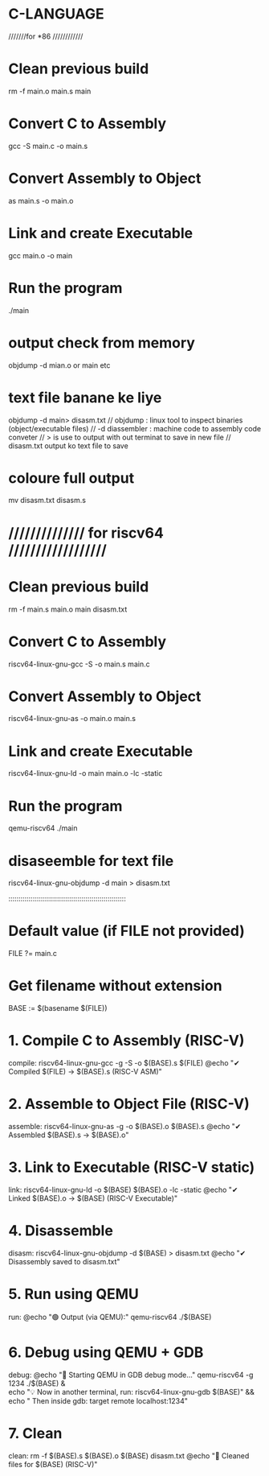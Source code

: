 # C-LANGUAGE





///////for *86 ////////////

# Clean previous build

rm -f main.o main.s main

# Convert C to Assembly
gcc -S main.c -o main.s

# Convert Assembly to Object
as main.s -o main.o

# Link and create Executable
gcc main.o -o main

# Run the program
./main



# output check from memory

objdump -d mian.o or main etc




# text file banane ke liye 
 
objdump -d main> disasm.txt
// objdump : linux tool to inspect binaries (object/executable files)
// -d diassembler :  machine code to assembly code conveter 
// > is use to output with out terminat to save in new file 
// disasm.txt output ko text file to save


# coloure full output 

mv disasm.txt disasm.s
 




# ////////////// for riscv64 //////////////////



# Clean previous build

rm -f main.s main.o main disasm.txt


# Convert C to Assembly
riscv64-linux-gnu-gcc -S -o main.s main.c

# Convert Assembly to Object
riscv64-linux-gnu-as -o main.o main.s

# Link and create Executable
riscv64-linux-gnu-ld -o main main.o -lc -static

# Run the program
qemu-riscv64 ./main

# disaseemble  for text file
riscv64-linux-gnu-objdump -d main > disasm.txt









::::::::::::::::::::::::::::::::::::::::::::::::::::::::::

# Default value (if FILE not provided)
FILE ?= main.c

# Get filename without extension
BASE := $(basename $(FILE))

# 1. Compile C to Assembly (RISC-V)
compile:
	riscv64-linux-gnu-gcc -g -S -o $(BASE).s $(FILE)
	@echo "✔ Compiled $(FILE) → $(BASE).s (RISC-V ASM)"

# 2. Assemble to Object File (RISC-V)
assemble:
	riscv64-linux-gnu-as -g -o $(BASE).o $(BASE).s
	@echo "✔ Assembled $(BASE).s → $(BASE).o"

# 3. Link to Executable (RISC-V static)



link:
	riscv64-linux-gnu-ld -o $(BASE) $(BASE).o -lc -static
	@echo "✔ Linked $(BASE).o → $(BASE) (RISC-V Executable)"

# 4. Disassemble
disasm:
	riscv64-linux-gnu-objdump -d $(BASE) > disasm.txt
	@echo "✔ Disassembly saved to disasm.txt"

# 5. Run using QEMU
run:
	@echo "🟢 Output (via QEMU):"
	qemu-riscv64 ./$(BASE)

# 6. Debug using QEMU + GDB
debug:
	@echo "🐞 Starting QEMU in GDB debug mode..."
	qemu-riscv64 -g 1234 ./$(BASE) & \
	echo "💡 Now in another terminal, run: riscv64-linux-gnu-gdb $(BASE)" && \
	echo "   Then inside gdb: target remote localhost:1234"

# 7. Clean
clean:
	rm -f $(BASE).s $(BASE).o $(BASE) disasm.txt
	@echo "🧹 Cleaned files for $(BASE) (RISC-V)"
